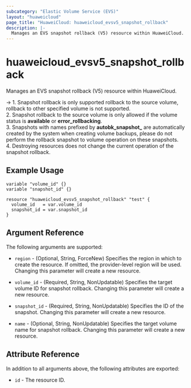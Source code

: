 ```yaml
---
subcategory: "Elastic Volume Service (EVS)"
layout: "huaweicloud"
page_title: "HuaweiCloud: huaweicloud_evsv5_snapshot_rollback"
description: |-
  Manages an EVS snapshot rollback (V5) resource within HuaweiCloud.
---
```


# huaweicloud_evsv5_snapshot_rollback

Manages an EVS snapshot rollback (V5) resource within HuaweiCloud.

-> 1. Snapshot rollback is only supported rollback to the source volume, rollback to other specified volume is not
supported.<br/>2. Snapshot rollback to the source volume is only allowed if the volume status is **available** or
**error_rollbacking**.<br/>3. Snapshots with names prefixed by **autobk_snapshot_** are automatically created by the
system when creating volume backups, please do not perform the rollback snapshot to volume operation on these
snapshots.<br/>4. Destroying resources does not change the current operation of the snapshot rollback.

## Example Usage

```hcl
variable "volume_id" {}
variable "snapshot_id" {}

resource "huaweicloud_evsv5_snapshot_rollback" "test" {
  volume_id   = var.volume_id
  snapshot_id = var.snapshot_id
}
```

## Argument Reference

The following arguments are supported:

* `region` - (Optional, String, ForceNew) Specifies the region in which to create the resource.
  If omitted, the provider-level region will be used. Changing this parameter will create a new resource.

* `volume_id` - (Required, String, NonUpdatable) Specifies the target volume ID for snapshot rollback.
  Changing this parameter will create a new resource.

* `snapshot_id` - (Required, String, NonUpdatable) Specifies the ID of the snapshot.
  Changing this parameter will create a new resource.

* `name` - (Optional, String, NonUpdatable) Specifies the target volume name for snapshot rollback.
  Changing this parameter will create a new resource.

## Attribute Reference

In addition to all arguments above, the following attributes are exported:

* `id` - The resource ID.
